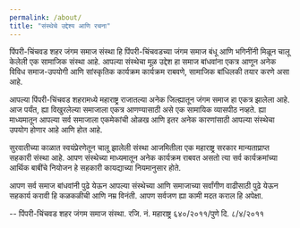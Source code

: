 ```yaml
---
permalink: /about/
title: "संस्थेचे उद्देश्य आणि रचना"
---
```


पिंपरी-चिंचवड शहर जंगम समाज संस्था हि पिंपरी-चिंचवडच्या जंगम समाज बंधू आणि भगिनींनी मिळून चालू केलेली एक सामाजिक संस्था आहे. 
आपल्या संस्थेचा मूळ उद्देश हा समाज बांधवांना एकत्र आणून अनेक विविध समाज-उपयोगी आणि सांस्कृतिक कार्यक्रम कार्यक्रम राबवणे, 
सामाजिक बांधिलकी तयार करणे असा आहे. 

आपल्या पिंपरी-चिंचवड शहरामध्ये महाराष्ट्र राजातल्या अनेक जिल्ह्यातून जंगम समाज हा एकत्र झालेला आहे. आज पर्यंत, ह्या विखुरलेल्या समाजाला 
एकत्र आणण्यासाठी असे एक सामायिक व्यासपीठ नव्हते. ह्या माध्यमातून आपल्या सर्व समाजाला एकमेकांची ओळख आणि इतर अनेक कारणांसाठी 
आपल्या संस्थेचा उपयोग होणार आहे आणि होत आहे. 

सुरवातीच्या काळात स्वयंप्रेरणेतून चालू झालेली संस्था आजमितीला एक महाराष्ट्र सरकार मान्यताप्राप्त सहकारी संस्था आहे. आपण संस्थेच्या माध्यमातून 
अनेक कार्यक्रम राबवत असतो त्या सर्व कार्यक्रमांच्या आर्थिक बाबींचे नियोजन हे सहकारी कायद्याच्या नियमानुसार होते. 

आपण सर्व समाज बांधवांनी पुढे येऊन आपल्या संस्थेच्या आणि समाजाच्या सर्वांगीण वाढीसाठी पुढे येऊन सहकार्य करावी हि कळकळीची आणि नम्र विनंती. 
आपण सर्वजण ह्या कामी मदत कराल हि अपेक्षा. 

-- पिंपरी-चिंचवड शहर जंगम समाज संस्था. 
   रजि. नं. महाराष्ट्र ६४०/२०११/पुणे दि. ८/४/२०११
